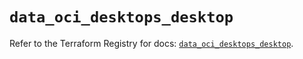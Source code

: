 # `data_oci_desktops_desktop`

Refer to the Terraform Registry for docs: [`data_oci_desktops_desktop`](https://registry.terraform.io/providers/hashicorp/oci/7.19.0/docs/data-sources/desktops_desktop).

